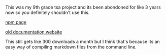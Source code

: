 This was my 9th grade tsa project and its been abondoned for like 3 years now so you definitely shouldn't use this. 

[npm page](https://www.npmjs.com/package/talapa)

[old documentation website](http://web.archive.org/web/20150217023727/http://www.talapa.info/)

This still gets like 300 downloads a month but I think that's because its an easy way of compiling markdown files from the command line. 
